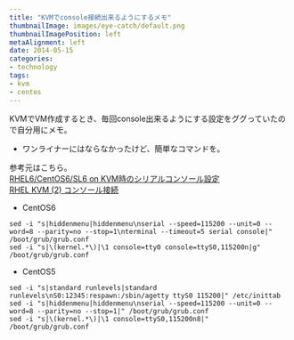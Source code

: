 ```yaml
---
title: "KVMでconsole接続出来るようにするメモ"
thumbnailImage: images/eye-catch/default.png
thumbnailImagePosition: left
metaAlignment: left
date: 2014-05-15
categories:
- technology
tags:
- kvm
- centos
---
```


KVMでVM作成するとき、毎回console出来るようにする設定をググっていたので自分用にメモ。  
+ ワンライナーにはならなかったけど、簡単なコマンドを。  
  
参考元はこちら。  
[RHEL6/CentOS6/SL6 on KVM時のシリアルコンソール設定](http://aikotobaha.blogspot.jp/2012/03/rhel6centos6sl6-on-kvm.html)  
[RHEL KVM (2) コンソール接続](http://aikotobaha.blogspot.jp/2010/08/rhel-kvm-2.html)

<!--more-->

- CentOS6

```
sed -i "s|hiddenmenu|hiddenmenu\nserial --speed=115200 --unit=0 --word=8 --parity=no --stop=1\nterminal --timeout=5 serial console|" /boot/grub/grub.conf
sed -i "s|\(kernel.*\)|\1 console=tty0 console=ttyS0,115200n|g" /boot/grub/grub.conf
```

- CentOS5

```
sed -i "s|standard runlevels|standard runlevels\nS0:12345:respawn:/sbin/agetty ttyS0 115200|" /etc/inittab
sed -i "s|hiddenmenu|hiddenmenu\nserial --speed=115200 --unit=0 --word=8 --parity=no --stop=1|" /boot/grub/grub.conf
sed -i "s|\(kernel.*\)|\1 console=ttyS0,115200n8|" /boot/grub/grub.conf
```
